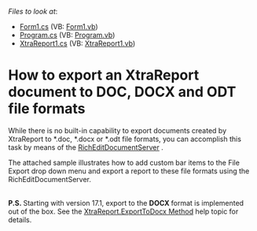 <!-- default file list -->
*Files to look at*:

* [Form1.cs](./CS/WindowsFormsApplication1/Form1.cs) (VB: [Form1.vb](./VB/WindowsFormsApplication1/Form1.vb))
* [Program.cs](./CS/WindowsFormsApplication1/Program.cs) (VB: [Program.vb](./VB/WindowsFormsApplication1/Program.vb))
* [XtraReport1.cs](./CS/WindowsFormsApplication1/XtraReport1.cs) (VB: [XtraReport1.vb](./VB/WindowsFormsApplication1/XtraReport1.vb))
<!-- default file list end -->
# How to export an XtraReport document to DOC, DOCX and ODT file formats


<p>While there is no built-in capability to export documents created by XtraReport to *.doc, *.docx or *.odt file formats, you can accomplish this task by means of the <a href="http://documentation.devexpress.com/#CoreLibraries/clsDevExpressXtraRichEditRichEditDocumentServertopic"><u>RichEditDocumentServer</u></a> .</p>
<p>The attached sample illustrates how to add custom bar items to the File Export drop down menu and export a report to these file formats using the RichEditDocumentServer.<br><br></p>
<p><strong>P.S. </strong>Starting with version 17.1, export to the <strong>DOCX </strong>format is implemented out of the box. See the <a href="https://documentation.devexpress.com/#XtraReports/DevExpressXtraReportsUIXtraReport_ExportToDocxtopic">XtraReport.ExportToDocx Method</a> help topic for details.</p>

<br/>



